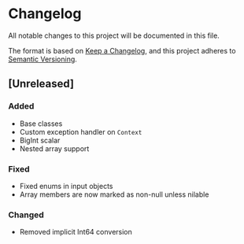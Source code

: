 # Changelog

All notable changes to this project will be documented in this file.

The format is based on [Keep a Changelog](https://keepachangelog.com/en/1.0.0/),
and this project adheres to [Semantic Versioning](https://semver.org/spec/v2.0.0.html).

## [Unreleased]

### Added

- Base classes
- Custom exception handler on `Context`
- BigInt scalar
- Nested array support

### Fixed

- Fixed enums in input objects
- Array members are now marked as non-null unless nilable

### Changed

- Removed implicit Int64 conversion
